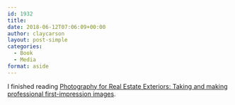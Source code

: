 ```yaml
---
id: 1932
title: 
date: 2018-06-12T07:06:09+00:00
author: claycarson
layout: post-simple
categories: 
  - Book
  - Media
format: aside
---
```

I finished reading [Photography for Real Estate Exteriors: Taking and making professional first-impression images](https://www.amazon.com/Photography-Real-Estate-Exteriors-first-impression-ebook/dp/B078YY865F/ref=asap_bc?ie=UTF8).<!--more-->